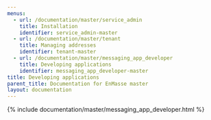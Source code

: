 ```yaml
---
menus:
  - url: /documentation/master/service_admin
    title: Installation
    identifier: service_admin-master
  - url: /documentation/master/tenant
    title: Managing addresses
    identifier: tenant-master
  - url: /documentation/master/messaging_app_developer
    title: Developing applications
    identifier: messaging_app_developer-master
title: Developing applications
parent_title: Documentation for EnMasse master
layout: documentation
---
```

{% include documentation/master/messaging_app_developer.html %}
